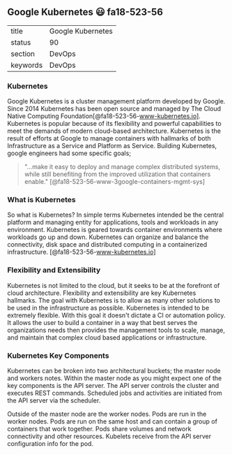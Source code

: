 ## Google Kubernetes :smiley: fa18-523-56

|          |                       |
| -------- | --------------------- |
| title    | Google Kubernetes     | 
| status   | 90                    |
| section  | DevOps                |
| keywords | DevOps                |



### Kubernetes

Google Kubernetes is a cluster management platform developed by Google. Since 2014 Kubernetes has been open source and managed by The Cloud Native Computing Foundation[@fa18-523-56-www-kubernetes.io]. Kubernetes is popular because of its flexibility and powerful capabilities to meet the demands of modern cloud-based architecture. Kubernetes is the result of efforts at Google to manage containers with hallmarks of both Infrastructure as a Service and Platform as Service.  Building Kubernetes, google engineers had some specific goals; 

> "...make it easy to deploy and manage complex distributed systems, while still benefiting from the improved utilization that containers enable." [@fa18-523-56-www-3google-containers-mgmt-sys]

### What is Kubernetes

So what is Kubernetes? In simple terms Kubernetes intended be the central platform and managing entity for applications, tools and workloads in any environment. Kubernetes is geared towards container  environments where workloads go up and down. Kubernetes can organize and balance the connectivity, disk space and distributed computing in a containerized infrastructure.  [@fa18-523-56-www-kubernetes.io]

### Flexibility and Extensibility

Kubernetes is not limited to the cloud, but it seeks to be at the forefront of cloud architecture. Flexibility and extensibility are key Kubernetes hallmarks. The goal with Kubernetes is to allow as many other solutions to be used in the infrastructure as possible.  Kubernetes is intended to be extremely flexible. With this goal it doesn't dictate a CI or automation policy. It allows the user to build a container in a way that best serves the organizations needs then provides the management tools to scale, manage, and maintain that complex cloud based applications or infrastructure.  

### Kubernetes Key Components 

Kubernetes can be broken into two architectural buckets; the master node and workers notes. Within the master node as you might expect one of the key components is the API server. The API server controls the cluster and executes REST commands. Scheduled jobs and activities are initiated from the API server via the scheduler. 

Outside of the master node are the worker nodes. Pods are run in the worker nodes. Pods are run on the same host and can contain a group of containers that work together. Pods share volumes and network connectivity and other resources.  Kubelets receive from the API server configuration info for the pod.
